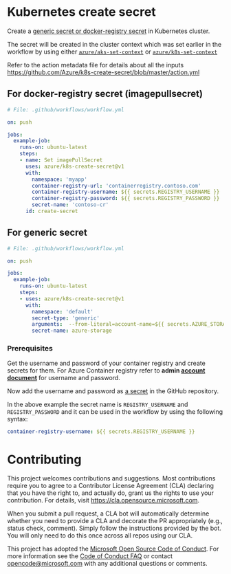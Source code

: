 # Kubernetes create secret
Create a [generic secret or docker-registry secret](https://kubernetes.io/docs/concepts/configuration/secret/) in Kubernetes cluster.

The secret will be created in the cluster context which was set earlier in the workflow by using either [`azure/aks-set-context`](https://github.com/Azure/aks-set-context/tree/master) or [`azure/k8s-set-context`](https://github.com/Azure/k8s-set-context/tree/master)

Refer to the action metadata file for details about all the inputs https://github.com/Azure/k8s-create-secret/blob/master/action.yml

## For docker-registry secret (imagepullsecret)
```yaml
# File: .github/workflows/workflow.yml

on: push

jobs:
  example-job:    
    runs-on: ubuntu-latest
    steps: 
    - name: Set imagePullSecret
      uses: azure/k8s-create-secret@v1
      with:
        namespace: 'myapp'
        container-registry-url: 'containerregistry.contoso.com'
        container-registry-username: ${{ secrets.REGISTRY_USERNAME }}
        container-registry-password: ${{ secrets.REGISTRY_PASSWORD }}
        secret-name: 'contoso-cr'
      id: create-secret
```

## For generic secret
```yaml
# File: .github/workflows/workflow.yml

on: push

jobs:
  example-job:    
    runs-on: ubuntu-latest
    steps: 
    - uses: azure/k8s-create-secret@v1
      with:
        namespace: 'default'
        secret-type: 'generic'
        arguments:  --from-literal=account-name=${{ secrets.AZURE_STORAGE_ACCOUNT }} --from-literal=access-key=${{ secrets.AZURE_STORAGE_ACCESS_KEY }}
        secret-name: azure-storage
```

### Prerequisites
Get the username and password of your container registry and create secrets for them. For Azure Container registry refer to **admin [account document](https://docs.microsoft.com/en-us/azure/container-registry/container-registry-authentication#admin-account)** for username and password.

Now add the username and password as [a secret](https://developer.github.com/actions/managing-workflows/storing-secrets/) in the GitHub repository.

In the above example the secret name is `REGISTRY_USERNAME` and `REGISTRY_PASSWORD` and it can be used in the workflow by using the following syntax:
```yaml
container-registry-username: ${{ secrets.REGISTRY_USERNAME }}
```

# Contributing

This project welcomes contributions and suggestions.  Most contributions require you to agree to a
Contributor License Agreement (CLA) declaring that you have the right to, and actually do, grant us
the rights to use your contribution. For details, visit https://cla.opensource.microsoft.com.

When you submit a pull request, a CLA bot will automatically determine whether you need to provide
a CLA and decorate the PR appropriately (e.g., status check, comment). Simply follow the instructions
provided by the bot. You will only need to do this once across all repos using our CLA.

This project has adopted the [Microsoft Open Source Code of Conduct](https://opensource.microsoft.com/codeofconduct/).
For more information see the [Code of Conduct FAQ](https://opensource.microsoft.com/codeofconduct/faq/) or
contact [opencode@microsoft.com](mailto:opencode@microsoft.com) with any additional questions or comments.
